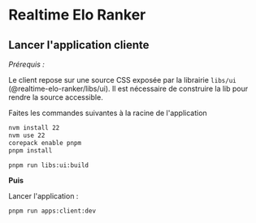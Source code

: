 # Realtime Elo Ranker

## Lancer l'application cliente

*Prérequis :*

Le client repose sur une source CSS exposée par la librairie `libs/ui` (@realtime-elo-ranker/libs/ui). Il est nécessaire de construire la lib pour rendre la source accessible.

Faites les commandes suivantes à la racine de l'application

```bash
nvm install 22
nvm use 22
corepack enable pnpm
pnpm install

pnpm run libs:ui:build
```

**Puis**

Lancer l'application :

```bash
pnpm run apps:client:dev
```
